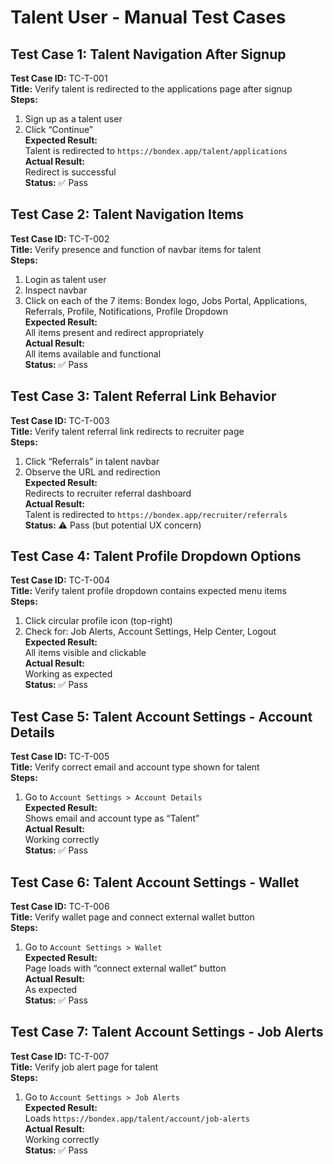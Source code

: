 
# Talent User - Manual Test Cases

## Test Case 1: Talent Navigation After Signup
 **Test Case ID:** TC-T-001  
 **Title:** Verify talent is redirected to the applications page after signup  
 **Steps:**  
  1. Sign up as a talent user  
  2. Click “Continue”  
 **Expected Result:**  
  Talent is redirected to `https://bondex.app/talent/applications`  
 **Actual Result:**  
  Redirect is successful  
 **Status:** ✅ Pass  

## Test Case 2: Talent Navigation Items
 **Test Case ID:** TC-T-002  
 **Title:** Verify presence and function of navbar items for talent  
 **Steps:**  
  1. Login as talent user  
  2. Inspect navbar  
  3. Click on each of the 7 items: Bondex logo, Jobs Portal, Applications, Referrals, Profile, Notifications, Profile Dropdown  
 **Expected Result:**  
  All items present and redirect appropriately  
 **Actual Result:**  
  All items available and functional  
 **Status:** ✅ Pass  

## Test Case 3: Talent Referral Link Behavior
 **Test Case ID:** TC-T-003  
 **Title:** Verify talent referral link redirects to recruiter page  
 **Steps:**  
  1. Click “Referrals” in talent navbar  
  2. Observe the URL and redirection  
 **Expected Result:**  
  Redirects to recruiter referral dashboard  
 **Actual Result:**  
  Talent is redirected to `https://bondex.app/recruiter/referrals`  
 **Status:** ⚠️ Pass (but potential UX concern)  

## Test Case 4: Talent Profile Dropdown Options
 **Test Case ID:** TC-T-004  
 **Title:** Verify talent profile dropdown contains expected menu items  
 **Steps:**  
  1. Click circular profile icon (top-right)  
  2. Check for: Job Alerts, Account Settings, Help Center, Logout  
 **Expected Result:**  
  All items visible and clickable  
 **Actual Result:**  
  Working as expected  
 **Status:** ✅ Pass  

## Test Case 5: Talent Account Settings - Account Details
 **Test Case ID:** TC-T-005  
 **Title:** Verify correct email and account type shown for talent  
 **Steps:**  
  1. Go to `Account Settings > Account Details`  
 **Expected Result:**  
  Shows email and account type as “Talent”  
 **Actual Result:**  
  Working correctly  
 **Status:** ✅ Pass  

## Test Case 6: Talent Account Settings - Wallet
 **Test Case ID:** TC-T-006  
 **Title:** Verify wallet page and connect external wallet button  
 **Steps:**  
  1. Go to `Account Settings > Wallet`  
 **Expected Result:**  
  Page loads with “connect external wallet” button  
 **Actual Result:**  
  As expected  
 **Status:** ✅ Pass  

## Test Case 7: Talent Account Settings - Job Alerts
 **Test Case ID:** TC-T-007  
 **Title:** Verify job alert page for talent  
 **Steps:**  
  1. Go to `Account Settings > Job Alerts`  
 **Expected Result:**  
  Loads `https://bondex.app/talent/account/job-alerts`  
 **Actual Result:**  
  Working correctly  
 **Status:** ✅ Pass  
